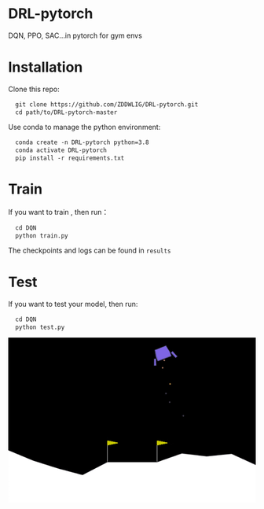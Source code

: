 # DRL-pytorch
DQN, PPO, SAC...in pytorch for gym envs
# Installation
Clone this repo:

```
  git clone https://github.com/ZDDWLIG/DRL-pytorch.git
  cd path/to/DRL-pytorch-master
```

Use conda to manage the python environment:

```
  conda create -n DRL-pytorch python=3.8
  conda activate DRL-pytorch
  pip install -r requirements.txt
```
# Train

If you want to train , then run：

```
  cd DQN
  python train.py
```
The checkpoints and logs can be found in `results`

# Test

If you want to test your model, then run:

```
  cd DQN
  python test.py
```
![Lun GIF](https://github.com/ZDDWLIG/DRL-pytorch/blob/master/Lun_over.gif)
